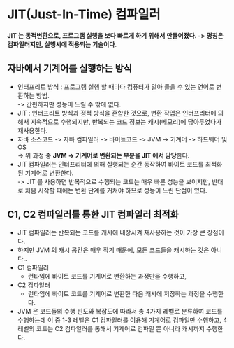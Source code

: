 # JIT(Just-In-Time) 컴파일러

#### JIT 는 동적변환으로, 프로그램 실행을 보다 빠르게 하기 위해서 만들어졌다. -> 명칭은 컴파일러지만, 실행시에 적용되는 기술이다.

## 자바에서 기계어를 실행하는 방식

* 인터프리트 방식 : 프로그램 실행 할 때마다 컴퓨터가 알아 들을 수 있는 언어로 변환하는 방법.\
  \-> 간편하지만 성능이 느릴 수 밖에 없다.
* JIT : 인터프리트 방식과 정적 방식을 혼합한 것으로, 변환 작업은 인터프리터에 의해서 지속적으로 수행되지만, 반복되는 코드 정보는 캐시(메모리)에 담아두었다가 재사용한다.
* 자바 소스코드 -> 자바 컴파일러 -> 바이트코드 -> JVM -> 기계어 -> 하드웨어 및 OS\
  \-> 위 과정 중 **JVM -> 기계어로 변환되는 부분을 JIT 에서 담당**한다.
* JIT 컴파일러는 인터프리터에 의해 실행되는 순간 동작하여 바이트 코드를 최적화된 기계어로 변환한다.\
  \-> JIT 를 사용하면 반복적으로 수행되는 코드는 매우 빠른 성능을 보이지만, 반대로 처음 시작할 때에는 변환 단계를 거쳐야 하므로 성능이 느린 단점이 있다.

## C1, C2 컴파일러를 통한 JIT 컴파일러 최적화

* JIT 컴파일러는 반복되는 코드를 캐시에 내장시켜 재사용하는 것이 가장 큰 장점이다.
* 하지만 JVM 의 캐시 공간은 매우 작기 때문에, 모든 코드들을 캐시하는 것은 아니다..
* C1 컴파일러
  * 런타임에 바이트 코드를 기계어로 변환하는 과정만을 수행하고,
* C2 컴파일러
  * 런타임에 바이트 코드를 기계어로 변환한 다음 캐시에 저장하는 과정을 수행한다.
* JVM 은 코드들의 수행 빈도와 복잡도에 따라서 총 4가지 레벨로 분류하여 코드를 수행하는데 이 중 1-3 레벨은 C1 컴파일러를 이용해 기계어로 컴파일만 수행하고, 4레벨의 코드는 C2 컴파일러를 통해서 기계어로 컴파일 뿐 아니라 캐시까지 수행한다.

